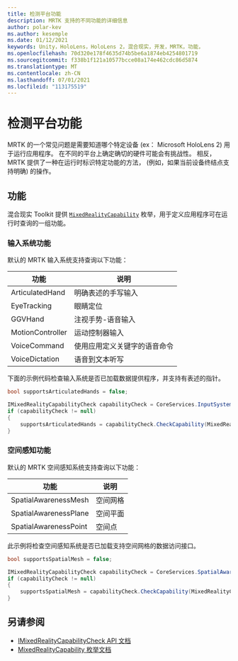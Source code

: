 ```yaml
---
title: 检测平台功能
description: MRTK 支持的不同功能的详细信息
author: polar-kev
ms.author: kesemple
ms.date: 01/12/2021
keywords: Unity，HoloLens，HoloLens 2，混合现实，开发，MRTK，功能，
ms.openlocfilehash: 70d320e178f4635d74b5be6a1874eb4254801719
ms.sourcegitcommit: f338b1f121a10577bcce08a174e462cdc86d5874
ms.translationtype: MT
ms.contentlocale: zh-CN
ms.lasthandoff: 07/01/2021
ms.locfileid: "113175519"
---
```

# <a name="detecting-platform-capabilities"></a>检测平台功能

MRTK 的一个常见问题是需要知道哪个特定设备 (ex： Microsoft HoloLens 2) 用于运行应用程序。 在不同的平台上确定确切的硬件可能会有挑战性。 相反，MRTK 提供了一种在运行时标识特定功能的方法， (例如，如果当前设备终结点支持明确) 的操作。

## <a name="capabilities"></a>功能

混合现实 Toolkit 提供 [`MixedRealityCapability`](xref:Microsoft.MixedReality.Toolkit.MixedRealityCapability) 枚举，用于定义应用程序可在运行时查询的一组功能。

### <a name="input-system-capabilities"></a>输入系统功能

默认的 MRTK 输入系统支持查询以下功能：

| 功能 | 说明 |
|---|---|
| ArticulatedHand | 明确表述的手写输入 |
| EyeTracking | 眼睛定位 |
| GGVHand | 注视手势-语音输入 |
| MotionController | 运动控制器输入 |
| VoiceCommand | 使用应用定义关键字的语音命令 |
| VoiceDictation | 语音到文本听写 |

下面的示例代码检查输入系统是否已加载数据提供程序，并支持有表述的指针。

```c#
bool supportsArticulatedHands = false;

IMixedRealityCapabilityCheck capabilityCheck = CoreServices.InputSystem as IMixedRealityCapabilityCheck;
if (capabilityCheck != null)
{
    supportsArticulatedHands = capabilityCheck.CheckCapability(MixedRealityCapability.ArticulatedHand);
}
```

### <a name="spatial-awareness-capabilities"></a>空间感知功能

默认的 MRTK 空间感知系统支持查询以下功能：

| 功能 | 说明 |
|---|---|
| SpatialAwarenessMesh | 空间网格 |
| SpatialAwarenessPlane | 空间平面 |
| SpatialAwarenessPoint | 空间点 |

此示例将检查空间感知系统是否已加载支持空间网格的数据访问接口。

```c#
bool supportsSpatialMesh = false;

IMixedRealityCapabilityCheck capabilityCheck = CoreServices.SpatialAwarenessSystem as IMixedRealityCapabilityCheck;
if (capabilityCheck != null)
{
    supportsSpatialMesh = capabilityCheck.CheckCapability(MixedRealityCapability.SpatialAwarenessMesh);
}
```

## <a name="see-also"></a>另请参阅

- [IMixedRealityCapabilityCheck API 文档](xref:Microsoft.MixedReality.Toolkit.IMixedRealityCapabilityCheck)
- [MixedRealityCapability 枚举文档](xref:Microsoft.MixedReality.Toolkit.MixedRealityCapability)
